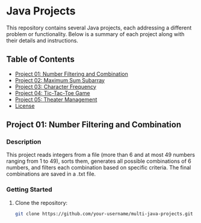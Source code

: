# Java Projects

This repository contains several Java projects, each addressing a different problem or functionality. Below is a summary of each project along with their details and instructions.

## Table of Contents
- [Project 01: Number Filtering and Combination](#https://github.com/KKostika/ChristmasProject/blob/main/src/gr/kiki/Project01.java)
- [Project 02: Maximum Sum Subarray](#project-02-maximum-sum-subarray)
- [Project 03: Character Frequency](#project-03-character-frequency)
- [Project 04: Tic-Tac-Toe Game](#project-04-tic-tac-toe-game)
- [Project 05: Theater Management](#project-05-theater-management)
- [License](#license)

## Project 01: Number Filtering and Combination

### Description
This project reads integers from a file (more than 6 and at most 49 numbers ranging from 1 to 49), sorts them, generates all possible combinations of 6 numbers, and filters each combination based on specific criteria. The final combinations are saved in a .txt file.

### Getting Started
1. Clone the repository:
   ```sh
   git clone https://github.com/your-username/multi-java-projects.git
